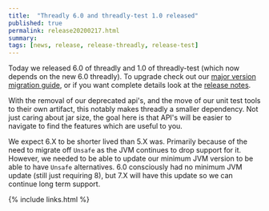 ```yaml
---
title:  "Threadly 6.0 and threadly-test 1.0 released"
published: true
permalink: release20200217.html
summary: 
tags: [news, release, release-threadly, release-test]
---
```


Today we released 6.0 of threadly and 1.0 of threadly-test (which now depends on the new 6.0 threadly).  To upgrade check out our <a href="https://github.com/threadly/threadly/wiki/Major-version-migration-guide">major version migration guide</a>, or if you want complete details look at the <a href="https://github.com/threadly/threadly/releases/tag/release-6.0">release notes</a>.

With the removal of our deprecated api's, and the move of our unit test tools to their own artifact, this notably makes threadly a smaller dependency.  Not just caring about jar size, the goal here is that API's will be easier to navigate to find the features which are useful to you.

We expect 6.X to be shorter lived than 5.X was.  Primarily because of the need to migrate off `Unsafe` as the JVM continues to drop support for it.  However, we needed to be able to update our minimum JVM version to be able to have `Unsafe` alternatives.  6.0 consciously had no minimum JVM update (still just requiring 8), but 7.X will have this update so we can continue long term support.

{% include links.html %}
